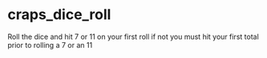 # craps_dice_roll
Roll the dice and hit 7 or 11 on your first roll if not you must hit your first total prior to rolling a 7 or an 11 

